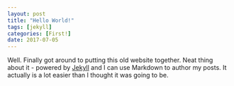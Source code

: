 ```yaml
---
layout: post
title: "Hello World!"
tags: [jekyll] 
categories: [First!] 
date: 2017-07-05
---
```


Well. Finally got around to putting this old website together. Neat thing about it - powered by [Jekyll](http://jekyllrb.com) and I can use Markdown to author my posts. It actually is a lot easier than I thought it was going to be.
